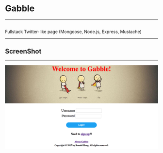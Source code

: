 # Gabble
---
<br/>
Fullstack Twitter-like page (Mongoose, Node.js, Express, Mustache)

---
## ScreenShot
---
![ScreenShot](https://github.com/ronaldhong/Gabble/blob/master/image/Gabble.png)
